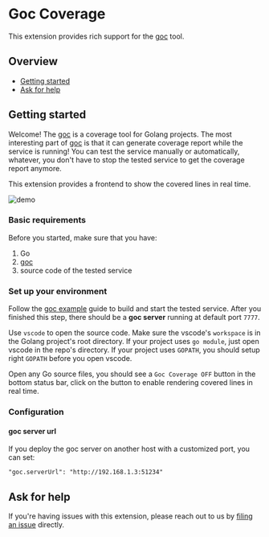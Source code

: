 # Goc Coverage

This extension provides rich support for the [goc](https://github.com/wokill/goc) tool.

## Overview

* [Getting started](#getting-started)
* [Ask for help](#ask-for-help)

## Getting started

Welcome! The [goc](https://github.com/wokill/goc) is a coverage tool for Golang projects. The most interesting part of [goc](https://github.com/wokill/goc) is that it can generate coverage report while the service is running! You can test the service manually or automatically, whatever, you don't have to stop the tested service to get the coverage report anymore.

This extension provides a frontend to show the covered lines in real time.

![demo](https://github.com/wokill/goc/raw/master/docs/images/goc-vscode.gif)

### Basic requirements

Before you started, make sure that you have:

1. Go
2. [goc](https://github.com/wokill/goc)
3. source code of the tested service

### Set up your environment

Follow the [goc example](https://github.com/wokill/goc#examples) guide to build and start the tested service. After you finished this step, there should be a **goc server** running at default port `7777`.

Use `vscode` to open the source code. Make sure the vscode's `workspace` is in the Golang project's root directory. If your project uses `go module`, just open vscode in the repo's directory. If your project uses `GOPATH`, you should setup right `GOPATH` before you open vscode.

Open any Go source files, you should see a `Goc Coverage OFF` button in the bottom status bar, click on the button to enable rendering covered lines in real time.

### Configuration

#### goc server url

If you deploy the goc server on another host with a customized port, you can set:

```
"goc.serverUrl": "http://192.168.1.3:51234"
```

## Ask for help

If you're having issues with this extension, please reach out to us by [filing an issue](https://github.com/wokill/goc/issues/new/choose) directly.